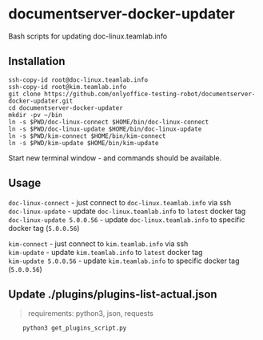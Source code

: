 # documentserver-docker-updater

Bash scripts for updating doc-linux.teamlab.info

## Installation

```shell script
ssh-copy-id root@doc-linux.teamlab.info
ssh-copy-id root@kim.teamlab.info
git clone https://github.com/onlyoffice-testing-robot/documentserver-docker-updater.git
cd documentserver-docker-updater
mkdir -pv ~/bin
ln -s $PWD/doc-linux-connect $HOME/bin/doc-linux-connect
ln -s $PWD/doc-linux-update $HOME/bin/doc-linux-update
ln -s $PWD/kim-connect $HOME/bin/kim-connect
ln -s $PWD/kim-update $HOME/bin/kim-update
```

Start new terminal window - and commands should be available.

## Usage

`doc-linux-connect` - just connect to `doc-linux.teamlab.info` via ssh  
`doc-linux-update` - update `doc-linux.teamlab.info` to `latest` docker tag  
`doc-linux-update 5.0.0.56` - update `doc-linux.teamlab.info`
 to specific docker tag (`5.0.0.56`)

`kim-connect` - just connect to `kim.teamlab.info` via ssh  
`kim-update` - update `kim.teamlab.info` to `latest` docker tag  
`kim-update 5.0.0.56` - update `kim.teamlab.info` to specific docker tag (`5.0.0.56`)

## Update ./plugins/plugins-list-actual.json

>requirements: python3, json, requests

```bash
    python3 get_plugins_script.py
```
